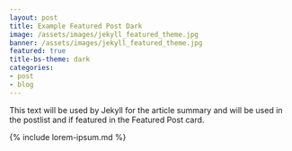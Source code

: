 ```yaml
---
layout: post
title: Example Featured Post Dark
image: /assets/images/jekyll_featured_theme.jpg
banner: /assets/images/jekyll_featured_theme.jpg
featured: true
title-bs-theme: dark
categories:
- post
- blog
---
```

This text will be used by Jekyll for the article summary and will be used in the postlist and if featured in the Featured Post card.

{% include lorem-ipsum.md %}
